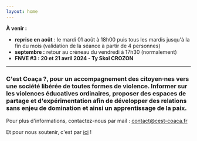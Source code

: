 ```yaml
---
layout: home
---
```

**À venir :**
- **reprise en août** : le mardi 01 août à 18h00 puis tous les mardis jusqu'à la fin du mois (validation de la séance à partir de 4 personnes)
- **septembre :** retour au créneau du vendredi à 17h30 (normalement)
- **FNVE #3 : 20 et 21 avril 2024 - Ty Skol CROZON**

*******

### **C'est Coaça ?**, pour un accompagnement des citoyen·nes vers une société libérée de toutes formes de violence. Informer sur les violences éducatives ordinaires, proposer des espaces de partage et d'expérimentation afin de développer des relations sans enjeu de domination et ainsi un apprentissage de la paix.

Pour plus d'informations, contactez-nous par mail : <a href="mailto:contact@cest-coaca.fr">contact@cest-coaca.fr</a>

Et pour nous soutenir, c'est par [ici](https://www.helloasso.com/associations/c-est-coaca-c-est-de-la-culture-d-ocytocine-pour-accorder-le-coeur-et-les-actes/adhesions/adhesion-2022-2023/widget) !


<!--
<center><img class="fit-picture" src="./assets/img/affiche-yoga-du-rire.jpg"
     alt="Affiche Yoga du Rire"></center>
-->